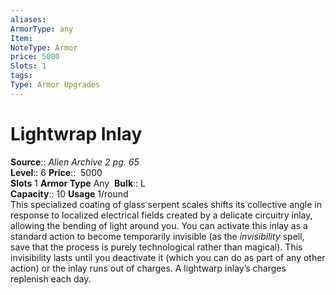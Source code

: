 ```yaml
---
aliases: 
ArmorType: any
Item:
NoteType: Armor
price: 5000
Slots: 1
tags: 
Type: Armor Upgrades
---
```


# Lightwrap Inlay

**Source**:: _Alien Archive 2 pg. 65_  
**Level**:: 6
**Price**::  5000  
**Slots** 1 **Armor Type** Any 
**Bulk**:: L  
**Capacity**:: 10 **Usage** 1/round  
This specialized coating of glass serpent scales shifts its collective angle in response to localized electrical fields created by a delicate circuitry inlay, allowing the bending of light around you. You can activate this inlay as a standard action to become temporarily invisible (as the _invisibility_ spell, save that the process is purely technological rather than magical). This invisibility lasts until you deactivate it (which you can do as part of any other action) or the inlay runs out of charges. A lightwarp inlay’s charges replenish each day.
